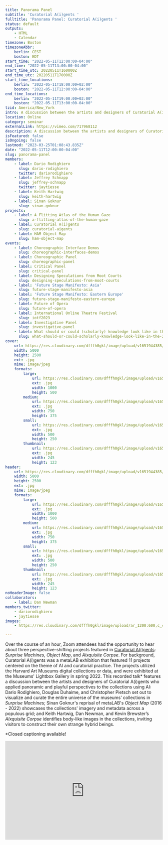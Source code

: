 ```yaml
---
title: Panorama Panel
subtitle: 'Curatorial A(i)gents '
fulltitle: 'Panorama Panel: Curatorial A(i)gents '
status: default
outputs:
    - HTML
    - Calendar
timezone: Boston
timezoneAbbr:
    berlin: CEST
    boston: EDT
start_time: "2022-05-11T12:00:00-04:00"
end_time: "2022-05-11T13:00:00-04:00"
start_time_utc: 20220511T160000Z
end_time_utc: 20220511T170000Z
start_time_locations:
    berlin: "2022-05-11T18:00:00+02:00"
    boston: "2022-05-11T12:00:00-04:00"
end_time_locations:
    berlin: "2022-05-11T19:00:00+02:00"
    boston: "2022-05-11T13:00:00-04:00"
tzid: America/New_York
intro: A discussion between the artists and designers of Curatorial A(i)gents who've applied panoramic and playful perspectives to the Harvard Art Museums collections using AI
location: Online
category: seminar
externalLink: https://vimeo.com/717968112
description: A discussion between the artists and designers of Curatorial A(i)gents who've applied panoramic and playful perspectives to the Harvard Art Museums c…
isFeatured: false
isOngoing: false
lastmod: "2023-03-25T01:08:43.835Z"
date: "2022-05-11T12:00:00-04:00"
slug: panorama-panel
members:
    - label: Dario Rodighiero
      slug: dario-rodighiero
      twitter: dariorodighiero
    - label: Jeffrey Schnapp
      slug: jeffrey-schnapp
      twitter: jaytiesse
    - label: Keith Hartwig
      slug: keith-hartwig
    - label: Sinan Goknur
      slug: sinan-goknur
projects:
    - label: A Flitting Atlas of the Human Gaze
      slug: a-flitting-atlas-of-the-human-gaze
    - label: Curatorial A(i)gents
      slug: curatorial-aigents
    - label: HAM Object Map
      slug: ham-object-map
events:
    - label: Choreographic Interface Demos
      slug: choreographic-interfaces-demos
    - label: Choreographic Panel
      slug: choreographic-panel
    - label: Critical Panel
      slug: critical-panel
    - label: Designing Speculations from Moot Courts
      slug: designing-speculations-from-moot-courts
    - label: 'Future Stage Manifesto: Asia'
      slug: future-stage-manifesto-asia
    - label: 'Future Stage Manifesto: Eastern Europe'
      slug: future-stage-manifesto-eastern-europe
    - label: Future of Opera
      slug: future-of-opera
    - label: International Online Theatre Festival
      slug: iotf2023
    - label: Investigative Panel
      slug: investigative-panel
    - label: What should or could (scholarly) knowledge look like in the 21st century?
      slug: what-should-or-could-scholarly-knowledge-look-like-in-the-21st-century
cover:
    url: https://res.cloudinary.com/dfffh0gkl/image/upload/v1651944385/Panorama_Panel_c5b31451be.jpg
    width: 5000
    height: 2500
    ext: .jpg
    mime: image/jpeg
    formats:
        large:
            url: https://res.cloudinary.com/dfffh0gkl/image/upload/v1651944386/large_Panorama_Panel_c5b31451be.jpg
            ext: .jpg
            width: 1000
            height: 500
        medium:
            url: https://res.cloudinary.com/dfffh0gkl/image/upload/v1651944386/medium_Panorama_Panel_c5b31451be.jpg
            ext: .jpg
            width: 750
            height: 375
        small:
            url: https://res.cloudinary.com/dfffh0gkl/image/upload/v1651944387/small_Panorama_Panel_c5b31451be.jpg
            ext: .jpg
            width: 500
            height: 250
        thumbnail:
            url: https://res.cloudinary.com/dfffh0gkl/image/upload/v1651944385/thumbnail_Panorama_Panel_c5b31451be.jpg
            ext: .jpg
            width: 245
            height: 123
header:
    url: https://res.cloudinary.com/dfffh0gkl/image/upload/v1651944385/Panorama_Panel_c5b31451be.jpg
    width: 5000
    height: 2500
    ext: .jpg
    mime: image/jpeg
    formats:
        large:
            url: https://res.cloudinary.com/dfffh0gkl/image/upload/v1651944386/large_Panorama_Panel_c5b31451be.jpg
            ext: .jpg
            width: 1000
            height: 500
        medium:
            url: https://res.cloudinary.com/dfffh0gkl/image/upload/v1651944386/medium_Panorama_Panel_c5b31451be.jpg
            ext: .jpg
            width: 750
            height: 375
        small:
            url: https://res.cloudinary.com/dfffh0gkl/image/upload/v1651944387/small_Panorama_Panel_c5b31451be.jpg
            ext: .jpg
            width: 500
            height: 250
        thumbnail:
            url: https://res.cloudinary.com/dfffh0gkl/image/upload/v1651944385/thumbnail_Panorama_Panel_c5b31451be.jpg
            ext: .jpg
            width: 245
            height: 123
noHeaderImage: false
collaborators:
    - label: Dan Newman
members_twitter:
    - dariorodighiero
    - jaytiesse
images:
    - https://res.cloudinary.com/dfffh0gkl/image/upload/ar_1200:600,c_crop/c_limit,h_1200,w_600/v1651944385/Panorama_Panel_c5b31451be.jpg

---
```

Over the course of an hour, Zoom attendees had the opportunity to hear about three perspective-shifting projects featured in [Curatorial A(i)gents](https://mlml.io/p/curatorial-aigents/): *Surprise Machines*, *Object Map*, and *Aixquisite Corpse*. For background, Curatorial A(i)gents was a metaLAB exhibition that featured 11 projects centered on the theme of AI and curatorial practice. The projects utilized the Harvard Art Museums digital collections or data, and were exhibited at the Museums' Lightbox Gallery in spring 2022. This recorded talk* features a discussion between the artists and designers of Curatorial A(i)gents who applied panoramic and playful perspectives to the collections using AI: Dario Rodighiero, Douglas Duhaime, and Christopher Pietsch set out to visualize and curate the entire universe of the museums’ collections in *Surprise Machine*s; Sinan Goknur's reprisal of metaLAB's *Object Map* (2016 - 2022) showcases the collections' imagery and metadata across a populous grid; and Keith Hartwig, Dan Newman, and Kevin Brewster’s *AIxquisite Corpse* identifies body-like images in the collections, inviting visitors to construct their own strange hybrid beings.

*Closed captioning available!

<div style="padding:62.5% 0 0 0;position:relative;"><iframe src="https://player.vimeo.com/video/717968112?h=ea1536b88f&amp;badge=0&amp;autopause=0&amp;player_id=0&amp;app_id=58479" frameborder="0" allow="autoplay; fullscreen; picture-in-picture" allowfullscreen style="position:absolute;top:0;left:0;width:100%;height:100%;" title="Curatorial A(i)gents - Panorama Panel"></iframe></div><script src="https://player.vimeo.com/api/player.js"></script>
